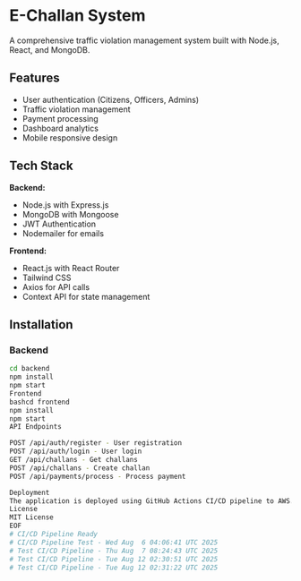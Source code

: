 # E-Challan System

A comprehensive traffic violation management system built with Node.js, React, and MongoDB.

## Features

- User authentication (Citizens, Officers, Admins)
- Traffic violation management
- Payment processing
- Dashboard analytics
- Mobile responsive design

## Tech Stack

**Backend:**
- Node.js with Express.js
- MongoDB with Mongoose
- JWT Authentication
- Nodemailer for emails

**Frontend:**
- React.js with React Router
- Tailwind CSS
- Axios for API calls
- Context API for state management

## Installation

### Backend
```bash
cd backend
npm install
npm start
Frontend
bashcd frontend
npm install
npm start
API Endpoints

POST /api/auth/register - User registration
POST /api/auth/login - User login
GET /api/challans - Get challans
POST /api/challans - Create challan
POST /api/payments/process - Process payment

Deployment
The application is deployed using GitHub Actions CI/CD pipeline to AWS.
License
MIT License
EOF
# CI/CD Pipeline Ready
# CI/CD Pipeline Test - Wed Aug  6 04:06:41 UTC 2025
# Test CI/CD Pipeline - Thu Aug  7 08:24:43 UTC 2025
# Test CI/CD Pipeline - Tue Aug 12 02:30:51 UTC 2025
# Test CI/CD Pipeline - Tue Aug 12 02:31:22 UTC 2025
